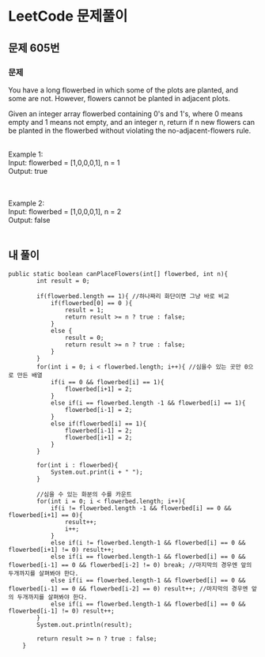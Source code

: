 # LeetCode 문제풀이

## 문제 605번
### 문제<br>
You have a long flowerbed in which some of the plots are planted, and some are not. However, flowers cannot be planted in adjacent plots.

Given an integer array flowerbed containing 0's and 1's, where 0 means empty and 1 means not empty, and an integer n, return if n new flowers can be planted in the flowerbed without violating the no-adjacent-flowers rule.

<br>
Example 1:<br>
Input: flowerbed = [1,0,0,0,1], n = 1<br>
Output: true

<br><br>
Example 2:<br>
Input: flowerbed = [1,0,0,0,1], n = 2<br>
Output: false<br><br>

## 내 풀이
```
public static boolean canPlaceFlowers(int[] flowerbed, int n){
        int result = 0;

        if(flowerbed.length == 1){ //하나짜리 화단이면 그냥 바로 비교
            if(flowerbed[0] == 0 ){
                result = 1;
                return result >= n ? true : false;
            }
            else {
                result = 0;
                return result >= n ? true : false;
            }
        }
        for(int i = 0; i < flowerbed.length; i++){ //심을수 있는 곳만 0으로 만든 배열
            if(i == 0 && flowerbed[i] == 1){
                flowerbed[i+1] = 2;
            }
            else if(i == flowerbed.length -1 && flowerbed[i] == 1){
                flowerbed[i-1] = 2;
            }
            else if(flowerbed[i] == 1){
                flowerbed[i-1] = 2;
                flowerbed[i+1] = 2;
            }
        }

        for(int i : flowerbed){
            System.out.print(i + " ");
        }

        //심을 수 있는 화분의 수를 카운트
        for(int i = 0; i < flowerbed.length; i++){
            if(i != flowerbed.length -1 && flowerbed[i] == 0 && flowerbed[i+1] == 0){
                result++;
                i++;
            }
            else if(i != flowerbed.length-1 && flowerbed[i] == 0 && flowerbed[i+1] != 0) result++;
            else if(i == flowerbed.length-1 && flowerbed[i] == 0 && flowerbed[i-1] == 0 && flowerbed[i-2] != 0) break; //마지막의 경우엔 앞의 두개까지를 살펴봐야 한다.
            else if(i == flowerbed.length-1 && flowerbed[i] == 0 && flowerbed[i-1] == 0 && flowerbed[i-2] == 0) result++; //마지막의 경우엔 앞의 두개까지를 살펴봐야 한다.
            else if(i == flowerbed.length-1 && flowerbed[i] == 0 && flowerbed[i-1] != 0) result++;
        }
        System.out.println(result);

        return result >= n ? true : false;
    }
```